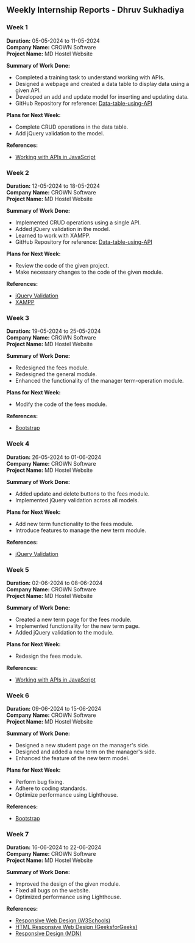 ## Weekly Internship Reports - Dhruv Sukhadiya

### Week 1
**Duration:** 05-05-2024 to 11-05-2024  
**Company Name:** CROWN Software  
**Project Name:** MD Hostel Website  

**Summary of Work Done:**
- Completed a training task to understand working with APIs.
- Designed a webpage and created a data table to display data using a given API.
- Developed an add and update model for inserting and updating data.
- GitHub Repository for reference: [Data-table-using-API](https://github.com/Dhruvv025/Data-table-using-API)

**Plans for Next Week:**
- Complete CRUD operations in the data table.
- Add jQuery validation to the model.

**References:**
- [Working with APIs in JavaScript](https://www.geeksforgeeks.org/working-with-apis-in-javascript/)


### Week 2
**Duration:** 12-05-2024 to 18-05-2024  
**Company Name:** CROWN Software  
**Project Name:** MD Hostel Website  

**Summary of Work Done:**
- Implemented CRUD operations using a single API.
- Added jQuery validation in the model.
- Learned to work with XAMPP.
- GitHub Repository for reference: [Data-table-using-API](https://github.com/Dhruvv025/Data-table-using-API)

**Plans for Next Week:**
- Review the code of the given project.
- Make necessary changes to the code of the given module.

**References:**
- [jQuery Validation](https://jqueryvalidation.org/)
- [XAMPP](https://www.javatpoint.com/xampp)

### Week 3
**Duration:** 19-05-2024 to 25-05-2024  
**Company Name:** CROWN Software  
**Project Name:** MD Hostel Website  

**Summary of Work Done:**
- Redesigned the fees module.
- Redesigned the general module.
- Enhanced the functionality of the manager term-operation module.

**Plans for Next Week:**
- Modify the code of the fees module.

**References:**
- [Bootstrap](https://getbootstrap.com/)

### Week 4
**Duration:** 26-05-2024 to 01-06-2024  
**Company Name:** CROWN Software  
**Project Name:** MD Hostel Website  

**Summary of Work Done:**
- Added update and delete buttons to the fees module.
- Implemented jQuery validation across all models.

**Plans for Next Week:**
- Add new term functionality to the fees module.
- Introduce features to manage the new term module.

**References:**
- [jQuery Validation](https://jqueryvalidation.org/)

### Week 5
**Duration:** 02-06-2024 to 08-06-2024  
**Company Name:** CROWN Software  
**Project Name:** MD Hostel Website  

**Summary of Work Done:**
- Created a new term page for the fees module.
- Implemented functionality for the new term page.
- Added jQuery validation to the module.

**Plans for Next Week:**
- Redesign the fees module.

**References:**
- [Working with APIs in JavaScript](https://www.geeksforgeeks.org/working-with-apis-in-javascript/)

### Week 6
**Duration:** 09-06-2024 to 15-06-2024  
**Company Name:** CROWN Software  
**Project Name:** MD Hostel Website  

**Summary of Work Done:**
- Designed a new student page on the manager's side.
- Designed and added a new term on the manager's side.
- Enhanced the feature of the new term model.

**Plans for Next Week:**
- Perform bug fixing.
- Adhere to coding standards.
- Optimize performance using Lighthouse.

**References:**
- [Bootstrap](https://getbootstrap.com/)

### Week 7
**Duration:** 16-06-2024 to 22-06-2024  
**Company Name:** CROWN Software  
**Project Name:** MD Hostel Website  

**Summary of Work Done:**
- Improved the design of the given module.
- Fixed all bugs on the website.
- Optimized performance using Lighthouse.

**References:**
- [Responsive Web Design (W3Schools)](https://www.w3schools.com/html/html_responsive.asp)
- [HTML Responsive Web Design (GeeksforGeeks)](https://www.geeksforgeeks.org/html-responsive-web-design/)
- [Responsive Design (MDN)](https://developer.mozilla.org/en-US/docs/Learn/CSS/CSS_layout/Responsive_Design)
